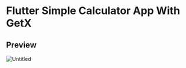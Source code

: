# Flutter Simple Calculator App With GetX
## Preview
![Untitled](https://github.com/AmirBayat0/Flutter-Simple-Calculator/assets/91388754/d8cd280a-d786-495d-be19-2c3121dd4317)

